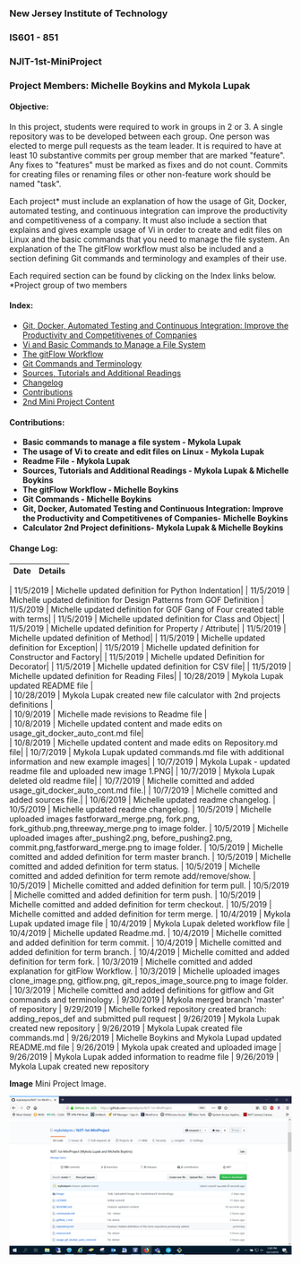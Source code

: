 
### New Jersey Institute of Technology
### IS601 - 851
### NJIT-1st-MiniProject
### Project Members: Michelle Boykins and Mykola Lupak
#### Objective:
In this project, students were required to work in groups in 2 or 3. A single repository was to be developed between each group. One person was elected to merge  pull requests as the team leader. It is required to have at least 10 substantive commits per group member that are marked "feature". Any fixes to "features" must be marked as fixes and do not count.  Commits for creating files or renaming files or other non-feature work should be named "task".  

Each project* must include an explanation of how the usage of Git, Docker, automated testing, and continuous integration can improve the productivity and competitiveness of a company. It must also include a section that explains and gives example usage of Vi in order to create and edit files on Linux and the basic commands that you need to manage the file system. An explanation of the The gitFlow workflow must also be included and a section defining Git commands and terminology and examples of their use. 

Each required section can be found by clicking on the Index links below.</br> 
*Project group of two members

#### Index:
* [Git, Docker, Automated Testing and Continuous Integration: Improve the Productivity and Competitivenes of Companies](/usage_git_docker_auto_cont.md)
* [Vi and Basic Commands to Manage a File System](/commands.md)
* [The gitFlow Workflow](/gitflow_1.md)
* [Git Commands and Terminology](/repository.md)
* [Sources, Tutorials and Additional Readings](/sources.md)
* [Changelog](#changelog)
* [Contributions](#contributions)
* [2nd Mini Project Content](calculator.md)
 
 
 
 
 
 <a name="contributions">
 
#### Contributions:
- **Basic commands to manage a file system - Mykola Lupak**
- **The usage of Vi to create and edit files on Linux  - Mykola Lupak**
- **Readme File - Mykola Lupak**
- **Sources, Tutorials and Additional Readings - Mykola Lupak & Michelle Boykins**
- **The gitFlow Workflow  - Michelle Boykins**
- **Git Commands - Michelle Boykins**
- **Git, Docker, Automated Testing and Continuous Integration: Improve the Productivity and Competitivenes of Companies- Michelle Boykins**
- **Calculator 2nd Project definitions- Mykola Lupak & Michelle Boykins**




<a name="changelog">
 
#### Change Log:
|  Date  | Details  |  
|---|---|

|  11/5/2019  | Michelle updated definition for Python Indentation|
|  11/5/2019  | Michelle updated definition for Design Patterns from GOF Definition
|  11/5/2019  | Michelle updated definition for GOF Gang of Four created table with terms|
|  11/5/2019  | Michelle updated definition for Class and Object|
|  11/5/2019  | Michelle updated definition for Property / Attribute|
|  11/5/2019  | Michelle updated definition of Method|
|  11/5/2019  | Michelle updated definition for Exception|
|  11/5/2019  | Michelle updated definition for Constructor and Factory|
|  11/5/2019  | Michelle updated Definition for Decorator|
|  11/5/2019  | Michelle updated definition for CSV file|
|  11/5/2019  | Michelle updated definition for Reading Files|
|  10/28/2019  | Mykola Lupak updated README file |  
|  10/28/2019  | Mykola Lupak created new file calculator with 2nd projects definitions |  
|  10/9/2019  | Michelle made revisions to Readme file  |  
|  10/8/2019  | Michelle updated content and made edits on usage_git_docker_auto_cont.md file|  
|  10/8/2019  | Michelle updated content and made edits on Repository.md file|
|  10/7/2019 | Mykola Lupak updated commands.md file with additional information and new example images|
|  10/7/2019 | Mykola Lupak - updated readme file and uploaded new image 1.PNG|
|  10/7/2019 | Mykola Lupak deleted old readme file|
|  10/7/2019 | Michelle comitted and added usage_git_docker_auto_cont.md file.|
|  10/7/2019 | Michelle comitted and added sources file.|
|  10/6/2019 | Michelle updated readme changelog.
|  10/5/2019 | Michelle updated readme changelog.
|  10/5/2019 | Michelle uploaded images fastforward_merge.png, fork.png, fork_github.png,threeway_merge.png to image folder.
|  10/5/2019 | Michelle uploaded images after_pushing2.png, before_pushing2.png, commit.png,fastforward_merge.png to image folder.
|  10/5/2019 | Michelle comitted and added definition for term master branch.
|  10/5/2019 | Michelle comitted and added definition for term status.
|  10/5/2019 | Michelle comitted and added definition for term remote add/remove/show.
|  10/5/2019 | Michelle comitted and added definition for term pull.
|  10/5/2019 | Michelle comitted and added definition for term push.
|  10/5/2019 | Michelle comitted and added definition for term checkout.
|  10/5/2019 | Michelle comitted and added definition for term merge.
|  10/4/2019 | Mykola Lupak updated image file
|  10/4/2019 | Mykola Lupak deleted workflow file
|  10/4/2019 | Michelle updated Readme.md.
|  10/4/2019 | Michelle comitted and added definition for term commit.
|  10/4/2019 | Michelle comitted and added definition for term branch.
|  10/4/2019 | Michelle comitted and added definition for term fork.
|  10/3/2019 | Michelle comitted and added explanation for gitFlow Workflow.
|  10/3/2019 | Michelle uploaded images clone_image.png, gitflow.png, git_repos_image_source.png to image folder.
|  10/3/2019 | Michelle comitted and added definitions for gitflow and Git commands and terminology.
|  9/30/2019 | Mykola merged branch 'master' of repository
|  9/29/2019 | Michelle forked repository created branch: adding_repos_def and submitted pull request
|  9/26/2019 | Mykola Lupak created new repository
|  9/26/2019 | Mykola Lupak created file commands.md
|  9/26/2019 | Michelle Boykins and Mykola Lupad updated README.md file
|  9/26/2019 | Mykola upak created and uploaded image
|  9/26/2019 | Mykola Lupak added information to readme file
|  9/26/2019 | Mykola Lupak created new repository


**Image**
Mini Project Image.

![NJIT](image/1.PNG)

